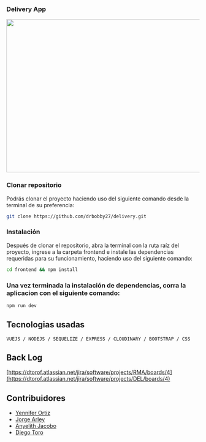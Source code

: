 
### Delivery App
<div align="center">
  <img width="600" height="400"  src="https://res.cloudinary.com/jorge-tarifa/image/upload/v1665118200/carrito-market-mix/Magna_hoka4e.jpg"/>
</div>


### Clonar repositorio
Podrás clonar el proyecto haciendo uso del siguiente comando desde la terminal de su preferencia:  

```bash
git clone https://github.com/drbobby27/delivery.git
```
### Instalación
Después de clonar el repositorio, abra la terminal con la ruta raíz del proyecto, ingrese a la carpeta frontend e instale las dependencias requeridas para su funcionamiento, haciendo uso del siguiente comando: 

```bash
cd frontend && npm install
```

### Una vez terminada la instalación de dependencias, corra la aplicacion con el siguiente comando:  

```bash
npm run dev
```

## Tecnologias usadas
`VUEJS / NODEJS / SEQUELIZE / EXPRESS / CLOUDINARY / BOOTSTRAP / CSS`

## Back Log
[https://dtorof.atlassian.net/jira/software/projects/RMA/boards/4](https://dtorof.atlassian.net/jira/software/projects/DEL/boards/4)

## Contribuidores
*  [Yennifer Ortiz](https://github.com/yortizher)
*  [Jorge Arley](https://github.com/drbobby27)
*  [Anyelith Jacobo](https://github.com/anyelithj)
*  [Diego Toro](https://github.com/Dtorof)




